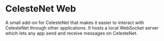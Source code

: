 # CelesteNet Web

A small add-on for CelesteNet that makes it easier to interact with CelesteNet through other applications. It hosts a local WebSocket server which lets any app send and receive messages on CelesteNet.